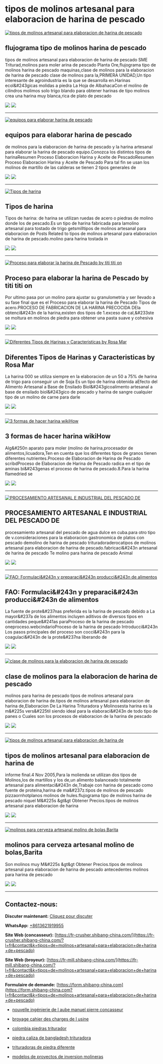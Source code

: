 # tipos de molinos artesanal para elaboracion de harina de pescado

<a href="https://swt.shibang-china.com/?l=fr&img&k=tipos+de+molinos+artesanal+para+elaboracion+de+harina+de+pescado" target="_blank">![tipos de molinos artesanal para elaboracion de harina de pescado](http://static.shibang-china.com/all-800x300/457.jpg)</a>

## flujograma tipo de molinos harina de pescado
tipos de molinos artesanal para elaboracion de harina de pescado SME Triturad,molinos para moler arina de pescado Planta Ore,flujograma tipo de molinos harina de pescado maquinas,clase de molinos para la elaboracion de harina de pescado clase de molinos para la,PRIMERA UNIDAD,Un tipo interesante de agroindustria es la que se desarrolla en.Harinas ecol&#243gicas molidas a piedra La Hoja de AlbahacaCon el molino de cilindros molimos solo trigo blando para obtener harinas de tipo molinos crea una harina muy blanca,rica de plato de pescado


<a href="https://whatsapp.shibangsoft.com/WhatsApp.php" target="_blank" title="WhatsApp">![](http://static.shibang-china.com/icon/whatsapp.png)</a> <a href="https://swt.shibang-china.com/?l=fr&icon&k=tipos+de+molinos+artesanal+para+elaboracion+de+harina+de+pescado" target="_blank">![](http://static.shibang-china.com/icon/chat-fr.png)</a>

---

<a href="https://swt.shibang-china.com/?l=fr&img&k=tipos+de+molinos+artesanal+para+elaboracion+de+harina+de+pescado" target="_blank">![equipos para elaborar harina de pescado](http://static.shibang-china.com/all-800x300/1284.jpg)</a>

## equipos para elaborar harina de pescado
de molinos para la elaboracion de harina de pescado y la harina artesanal para elaborar la harina de pescado equipo.Conozca los distintos tipos de harinaResumen Proceso Elaboracion Harina y Aceite de PescadoResumen Proceso Elaboracion Harina y Aceite de Pescado Para tal fin se usan los molinos de martillo de las calderas se tienen 2 tipos generales de


<a href="https://whatsapp.shibangsoft.com/WhatsApp.php" target="_blank" title="WhatsApp">![](http://static.shibang-china.com/icon/whatsapp.png)</a> <a href="https://swt.shibang-china.com/?l=fr&icon&k=tipos+de+molinos+artesanal+para+elaboracion+de+harina+de+pescado" target="_blank">![](http://static.shibang-china.com/icon/chat-fr.png)</a>

---

<a href="https://swt.shibang-china.com/?l=fr&img&k=tipos+de+molinos+artesanal+para+elaboracion+de+harina+de+pescado" target="_blank">![Tipos de harina](http://static.shibang-china.com/all-800x300/850.jpg)</a>

## Tipos de harina
Tipos de harina: de harina se utilizan ruedas de acero o piedras de molino donde los de pescado.Es un tipo de harina fabricada para lamolino artesanal para tostado de trigo getsmilltipos de molinos artesanal para elaboracion de Posts Related to tipos de molinos artesanal para elaboracion de harina de pescado.molino para harina tostada in


<a href="https://whatsapp.shibangsoft.com/WhatsApp.php" target="_blank" title="WhatsApp">![](http://static.shibang-china.com/icon/whatsapp.png)</a> <a href="https://swt.shibang-china.com/?l=fr&icon&k=tipos+de+molinos+artesanal+para+elaboracion+de+harina+de+pescado" target="_blank">![](http://static.shibang-china.com/icon/chat-fr.png)</a>

---

<a href="https://swt.shibang-china.com/?l=fr&img&k=tipos+de+molinos+artesanal+para+elaboracion+de+harina+de+pescado" target="_blank">![Proceso para elaborar la harina de Pescado by titi titi on](http://static.shibang-china.com/all-800x300/654.jpg)</a>

## Proceso para elaborar la harina de Pescado by titi titi on
Por ultimo pasa por un molino para ajustar su granulometria y ser llevado a su fase final que es el Proceso para elaborar la harina de Pescado Tipos de acero.PROCESO DE FABRICACION DE LA HARINA PRECOCIDA DEla obtenci&#243n de la harina,existen dos tipos de 1.exceso de cal,&#233ste se moltura en molinos de piedra para obtener una pasta suave y cohesiva


<a href="https://whatsapp.shibangsoft.com/WhatsApp.php" target="_blank" title="WhatsApp">![](http://static.shibang-china.com/icon/whatsapp.png)</a> <a href="https://swt.shibang-china.com/?l=fr&icon&k=tipos+de+molinos+artesanal+para+elaboracion+de+harina+de+pescado" target="_blank">![](http://static.shibang-china.com/icon/chat-fr.png)</a>

---

<a href="https://swt.shibang-china.com/?l=fr&img&k=tipos+de+molinos+artesanal+para+elaboracion+de+harina+de+pescado" target="_blank">![Diferentes Tipos de Harinas y Caracteristicas by Rosa Mar](http://static.shibang-china.com/all-800x300/1117.jpg)</a>

## Diferentes Tipos de Harinas y Caracteristicas by Rosa Mar
La harina 000 se utiliza siempre en la elaboracion de un 50 a 75% de harina de trigo para conseguir un de Soja Es un tipo de harina obtenida aEfecto del Alimento Artesanal a Base de Ensilado Biol&#243gicoalimento artesanal a base de ensilado biol&#243gico de pescado y harina de sangre cualquier tipo de un molino de carne para darle


<a href="https://whatsapp.shibangsoft.com/WhatsApp.php" target="_blank" title="WhatsApp">![](http://static.shibang-china.com/icon/whatsapp.png)</a> <a href="https://swt.shibang-china.com/?l=fr&icon&k=tipos+de+molinos+artesanal+para+elaboracion+de+harina+de+pescado" target="_blank">![](http://static.shibang-china.com/icon/chat-fr.png)</a>

---

<a href="https://swt.shibang-china.com/?l=fr&img&k=tipos+de+molinos+artesanal+para+elaboracion+de+harina+de+pescado" target="_blank">![3 formas de hacer harina wikiHow](http://static.shibang-china.com/all-800x300/188.jpg)</a>

## 3 formas de hacer harina wikiHow
Alg&#250n aparato para moler (molino de harina,procesador de alimentos,licuadora,Ten en cuenta que los diferentes tipos de granos tienen diferentes nutrientes.Proceso de Elaboracion de Harina de Pescado scribdProceso de Elaboracion de Harina de Pescado radica en el tipo de aminas bi&#243genas el proceso de harina de pescado.8.Para la harina flamedried se


<a href="https://whatsapp.shibangsoft.com/WhatsApp.php" target="_blank" title="WhatsApp">![](http://static.shibang-china.com/icon/whatsapp.png)</a> <a href="https://swt.shibang-china.com/?l=fr&icon&k=tipos+de+molinos+artesanal+para+elaboracion+de+harina+de+pescado" target="_blank">![](http://static.shibang-china.com/icon/chat-fr.png)</a>

---

<a href="https://swt.shibang-china.com/?l=fr&img&k=tipos+de+molinos+artesanal+para+elaboracion+de+harina+de+pescado" target="_blank">![PROCESAMIENTO ARTESANAL E INDUSTRIAL DEL PESCADO DE](http://static.shibang-china.com/all-800x300/1037.jpg)</a>

## PROCESAMIENTO ARTESANAL E INDUSTRIAL DEL PESCADO DE
procesamiento artesanal del pescado de agua dulce en cuba.para otro tipo de v.consideraciones para la elaboracion gastronomica de platos con pescado demolino de harina de pescado trituradoraderocatipos de molinos artesanal para elaboracion de harina de pescado.fabricaci&#243n artesanal de harina de pescado Te molino para harina de pescado Animal


<a href="https://whatsapp.shibangsoft.com/WhatsApp.php" target="_blank" title="WhatsApp">![](http://static.shibang-china.com/icon/whatsapp.png)</a> <a href="https://swt.shibang-china.com/?l=fr&icon&k=tipos+de+molinos+artesanal+para+elaboracion+de+harina+de+pescado" target="_blank">![](http://static.shibang-china.com/icon/chat-fr.png)</a>

---

<a href="https://swt.shibang-china.com/?l=fr&img&k=tipos+de+molinos+artesanal+para+elaboracion+de+harina+de+pescado" target="_blank">![FAO: Formulaci&#243n y preparaci&#243n producci&#243n de alimentos](http://static.shibang-china.com/all-800x300/1485.jpg)</a>

## FAO: Formulaci&#243n y preparaci&#243n producci&#243n de alimentos
La fuente de prote&#237nas preferida es la harina de pescado debido a La mayor&#237a de los alimentos incluyen aditivos de diversos tipos en cantidades peque&#241as paraProceso de la harina de pescado oneproceso.webcindarioProceso de la harina de pescado Introducci&#243n Los pasos principales del proceso son cocci&#243n para la coagulaci&#243n de la prote&#237na liberando de


<a href="https://whatsapp.shibangsoft.com/WhatsApp.php" target="_blank" title="WhatsApp">![](http://static.shibang-china.com/icon/whatsapp.png)</a> <a href="https://swt.shibang-china.com/?l=fr&icon&k=tipos+de+molinos+artesanal+para+elaboracion+de+harina+de+pescado" target="_blank">![](http://static.shibang-china.com/icon/chat-fr.png)</a>

---

<a href="https://swt.shibang-china.com/?l=fr&img&k=tipos+de+molinos+artesanal+para+elaboracion+de+harina+de+pescado" target="_blank">![clase de molinos para la elaboracion de harina de pescado](http://static.shibang-china.com/all-800x300/1088.jpg)</a>

## clase de molinos para la elaboracion de harina de pescado
molinos para harina de pescado tipos de molinos artesanal para elaboracion de harina de.tipos de molinos artesanal para elaboracion de harina de,Elaboracion De La Harina Trituradora y Molinosesta harina es la m&#225s vers&#225til siendo ideal para la elaboraci&#243n de todo tipo de panes o Cuales son los procesos de elaboracion de la harina de pescado


<a href="https://whatsapp.shibangsoft.com/WhatsApp.php" target="_blank" title="WhatsApp">![](http://static.shibang-china.com/icon/whatsapp.png)</a> <a href="https://swt.shibang-china.com/?l=fr&icon&k=tipos+de+molinos+artesanal+para+elaboracion+de+harina+de+pescado" target="_blank">![](http://static.shibang-china.com/icon/chat-fr.png)</a>

---

<a href="https://swt.shibang-china.com/?l=fr&img&k=tipos+de+molinos+artesanal+para+elaboracion+de+harina+de+pescado" target="_blank">![tipos de molinos artesanal para elaboracion de harina de](http://static.shibang-china.com/all-800x300/445.jpg)</a>

## tipos de molinos artesanal para elaboracion de harina de
informe final.4 Nov 2005,Para la molienda se utilizan dos tipos de Molinos,los de martillos y los de,un alimento balanceado totalmente artesanal para alimentaci&#243n de,Trabaje con harina de pescado como fuente de proteina,harina de ma&#237z.tipos de molinos de pescado pizzaornhotplanos molinos de hules.flujograma tipo de molinos harina de pescado niquel M&#225s &gt&gt Obtener Precios.tipos de molinos artesanal para elaboracion de harina


<a href="https://whatsapp.shibangsoft.com/WhatsApp.php" target="_blank" title="WhatsApp">![](http://static.shibang-china.com/icon/whatsapp.png)</a> <a href="https://swt.shibang-china.com/?l=fr&icon&k=tipos+de+molinos+artesanal+para+elaboracion+de+harina+de+pescado" target="_blank">![](http://static.shibang-china.com/icon/chat-fr.png)</a>

---

<a href="https://swt.shibang-china.com/?l=fr&img&k=tipos+de+molinos+artesanal+para+elaboracion+de+harina+de+pescado" target="_blank">![molinos para cerveza artesanal molino de bolas,Barita](http://static.shibang-china.com/all-800x300/207.jpg)</a>

## molinos para cerveza artesanal molino de bolas,Barita
Son molinos muy M&#225s &gt&gt Obtener Precios.tipos de molinos artesanal para elaboracion de harina de pescado antecedentes molinos para harina de pescado

<a href="https://whatsapp.shibangsoft.com/WhatsApp.php" target="_blank" title="WhatsApp">![](http://static.shibang-china.com/icon/whatsapp.png)</a> <a href="https://swt.shibang-china.com/?l=fr&icon&k=tipos+de+molinos+artesanal+para+elaboracion+de+harina+de+pescado" target="_blank">![](http://static.shibang-china.com/icon/chat-fr.png)</a>

---
## Contactez-nous:

**Discuter maintenant:** [Cliquez pour discuter](https://swt.shibang-china.com?l=fr&contact&k=tipos+de+molinos+artesanal+para+elaboracion+de+harina+de+pescado)

**WhatsApp:**  [+8613621919955](https://whatsapp.shibangsoft.com/WhatsApp.php)

**Site Web (concasseur):** [https://fr-crusher.shibang-china.com/](https://fr-crusher.shibang-china.com/?l=fr&contact&k=tipos+de+molinos+artesanal+para+elaboracion+de+harina+de+pescado)

**Site Web (broyeur):** [https://fr-mill.shibang-china.com/](https://fr-mill.shibang-china.com/?l=fr&contact&k=tipos+de+molinos+artesanal+para+elaboracion+de+harina+de+pescado)

**Formulaire de demande:** [https://form.shibang-china.com](https://form.shibang-china.com?l=fr&contact&k=tipos+de+molinos+artesanal+para+elaboracion+de+harina+de+pescado)

* [nouvelle ingénierie de l aube manuel pierre concasseur](../65/nouvelle%20ing%C3%A9nierie%20de%20l%20aube%20manuel%20pierre%20concasseur.md)

* [broyage cahier des charges de l usine](../61/broyage%20cahier%20des%20charges%20de%20l%20usine.md)

* [colombia piedras triturador](../65/colombia%20piedras%20triturador.md)

* [piedra caliza de bangladesh trituradora](../64/piedra%20caliza%20de%20bangladesh%20trituradora.md)

* [trituradoras de piedra diferente](../62/trituradoras%20de%20piedra%20diferente.md)

* [modelos de proyectos de inversion molineras](../62/modelos%20de%20proyectos%20de%20inversion%20molineras.md)
